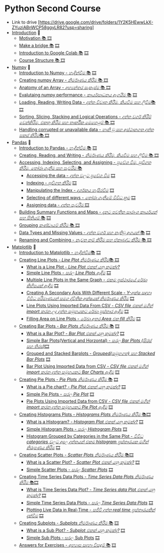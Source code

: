 # Python Second Course 
* Link to drive [https://drive.google.com/drive/folders/1Y2K5HEwwLkX-ZYuziABnWCP58ggyLR82?usp=sharing]
* [Introduction](#introduction) :dart:
  * [Motivation :books:
](#motivation) [🎞️]()
  * [Make a bridge :books:](#make-a-bridge) [🎞️]()
  * [Introduction to Google Colab :books:](#introduction-to-google-colab) [🎞️]()
  * [Course Structure :books: ](#course-structure) [🎞️]()
* [Numpy](#numpy) :dart:
  * [Introduction to Numpy - _හැඳින්වීම_ :books:](#introduction-to-numpy) [🎞️]()
  * [Creating numpy Array - _නිර්මාණය කිරීම_ :books: ](#using-the-library) [🎞️]()
  * [Anatomy of an Array - _අභ්‍යන්තර සැකැස්ම_ :books: ](#anatomy-of-an-array) [🎞️]()
  * [Evalutaing numpy performance - _කාර්යසාධනය ඇගයීම_ :books:](#operations-and-performance) [🎞️]()
  * [Loading, Reading, Writing Data - _දත්ත විවෘත කිරීම, කියවීම සහ ලිවීම_:books: ](#basic-operations) [🎞️]()
  * [Sorting, Slicing, Stacking and Logical Operations - _දත්ත වර්ග කිරීම් වෙන්කිරීම, එකතු කිරීම සහ තාර්කික මෙහෙයුම්_ :books: ](#corrupted-or-not-available-data) [🎞️]()
  * [Handling corrupted or unavailable data - _හානි වූ සහ අස්ථානගත දත්ත සකස් කිරීම_:books: ](#basic-operations) [🎞️]()
* [Pandas](#pandas) :dart:
  * [Introduction to Pandas - _හැඳින්වීම_ :books:](#introduction-to-pandas) [🎞️]()
  * [Creating, Reading, and Writing - _නිර්මාණය කිරීම, කියවීම සහ ලිවීම_ :books: ](#creating-reading-and-writing) [🎞️]()
  * [Accessing, Indexing, Selecting, and Assigning - _ප්‍රවේශ වීම, සුචිගත කිරීම, තෝරා ගැනීම සහ පැවරීම_  :books:](#accessing-indexing-selecting-and-assigning)
      * [Accessing the data - _දත්ත වලට ප්‍රවේශ වීම_](#accessing-the-data) [🎞️]()
      * [Indexing - _සුචිගත කිරීම_](#indexing) [🎞️]()
      * [Manipulating the Index - _දර්ශකය හැසිරවීම_](#manipulation-the-index) [🎞️]()
      * [Selecting of different ways - _තෝරා ගැනීමේ විවිධ ක්‍රම_](#selecting-of-different-ways) [🎞️]()
      * [Assigning data - _දත්ත පැවරීම_ ](#assigning-data) [🎞️]()
  * [Building Summary Functions and Maps - _දැනට පවතින සාරාංශ කාර්යයන් සහ සිතියම්_ :books:](#building-summary-functions-and-maps) [🎞️]()
  * [Grouping _කණ්ඩායම් කිරීම_ :books: ](#grouping) [🎞️]()
  * [Data Types and Missing Values - _දත්ත වර්ග සහ නැතිවූ අගයන්_ :books:](#data-types-and-missing-values) [🎞️]()
  * [Renaming and Combining - _නැවත නම් කිරීම සහ ඒකාබද්ධ කිරීම_ :books: ](#renaming-and-combining) [🎞️]()
* [Matplotlib](#matplotlib) :dart:
  * [Introduction to Matplotlib - _හැඳින්වීම_:books:](#introduction-to-matplotlib) [🎞️]()
  * [Creating Line Plots - _Line Plot නිර්මාණය කිරීම_:books: ](#line-plots) [🎞️]()
    * [What is a Line Plot - _Line Plot එකක් යනු කුමක්ද?_](#what-is-line-plot)
    * [Simple Line Plots - _සරල Line Plots ඇඳීම_](#simple-line-plots) [🎞️]()
    * [Multiple Line Plots in the Same Graph - _එකම ප්‍රස්ථාරයේ රේඛා කිහිපයක් ඇඳීම_](#multiple-line-plot-in-the-same-graph) [🎞️]()
    * [Creating A Secondary Axis With Different Scale - _Y-අක්ෂ සඳහා විවිධ පරිමාණයන් සමග ද්විතීක අක්ෂයක් නිර්මාණය කිරීම_](#creating-a-secondary-axis-with-different-scale) [🎞️]()
    * [Line Plots Using Imported Data From CSV -  _CSV file එකක් මගින් import කරන ලද දත්ත සමූහයකට රේඛා ප්‍රස්තාර ඇඳීම_](#line-plot-using-imported-data-from-csv) [🎞️]()
    * [Filling Area on Line Plots - _රේඛා අතර Area එක fill කිරීම_](#filling-area-on-line-plots) [🎞️]()
  * [Creating Bar Plots - _Bar Plots නිර්මාණය කිරීම_ :books:](#bar-charts) [🎞️]()
    * [What is a Bar Plot? - _Bar Plot එකක් යනු කුමක්ද?_](#what-is-a-barplot) [🎞️]()
    * [Simple Bar Plots(Vertical and Horzontal) - _සරල Bar Plots (සිරස් සහ තිරස්)_](#simple-bar-plots-vertical-and-horizontal)[🎞️]()
    * [Grouped and Stacked Barplots - _Grouped(සමූහගත) සහ Stacked Bar Plots_](#grouped-and-stacked-barplots) [🎞️]()
    * [Bar Plot Using Imported Data from CSV - _CSV file එකක් මගින් import කරන දත්ත සමූහයකට Bar Charts ඇඳීම_](#bar-plot-using-imported-data-from-csv) [🎞️]()
  * [Creating Pie Plots - _Pie Plots නිර්මාණය කිරීම_ :books:](#pie-charts) [🎞️]()
    * [What is a Pie chart? - _Pie Plot එකක් යනු කුමක්ද?_](#what-is-a-pie-plot) [🎞️]()
    * [Simple Pie Plots - _සරල Pie Plot_](#simple-pie-plots) [🎞️]()
    * [Pie Plots Using Imported Data from CSV - _CSV file එකක් මගින් import කරන දත්ත සමූහයකට Pie Plot ඇඳීම_](#pie-plots-using-imported-data-from-csv) [🎞️]()
  * [Creating Histograms Plots - _Histograms Plots නිර්මාණය කිරීම_ :books:](#histogram-plots)[🎞️]()
    * [What is a Histogram? - _Histogram Plot එකක් යනු කුමක්ද?_](#what-is-a-histogram) [🎞️]()
    * [Simple Histogram Plots - _සරල Histrogram Plots_](#simple-histogram-plots) [🎞️]()
    * [Histogram Grouped by Categories in the Same Plot - _විවිධ categories වලට අදාල දත්තයන් එකම histogram ප්‍රස්තාරයක මගින් නිරූපණය කිරීම_](#histogram-grouped-by-categories-in-same-plot) [🎞️]()
  * [Creating Scatter Plots - _Scatter Plots නිර්මාණය කිරීම_ :books:](#scatter-plots)[🎞️]()
    * [What is a Scatter Plot? - _Scatter Plot එකක් යනු කුමක්ද?_](#what-is-a-scatter-plot) [🎞️]()
    * [Simple Scatter Plots - _සරළ Scatter Plots_](#simple-scatter-plots) [🎞️]()
  * [Creating Time Series Data Plots - _Time Series Data Plots නිර්මාණය කිරීම_ :books:](#time-series-data-plots)[🎞️]()
    * [What is Time Series Data Plot? - _Time Series data Plot එකක් යනු කුමක්ද?_](#what-is-a-time-series-data-plot) [🎞️]()
    * [Simple Time Series Data Plots - _සරල Time Series Data Plots_](#simple-time-series-data-plots) [🎞️]()
    * [Plotting Live Data in Real-Time - _සජීවී දත්ත real time ප්‍රස්තාරයකින් දැක්වීම_](#plotting-live-data-in-real-time) [🎞️]()
  * [Creating Subplots - _Subplots නිර්මාණය කිරීම_ :books:](#subplots) [🎞️]()
    * [What is a Sub Plot? - _Subplot එකක් යනු කුමක්ද?_](#what-is-a-subplot) [🎞️]()
    * [Simple Sub Plots - සරල Sub Plots](#simple-subplots) [🎞️]()
  * [Answers for Exercises - _අභ්‍යාස සදහා විසඳුම්_ :books:](#answers-for-exercises) [🎞️]()


